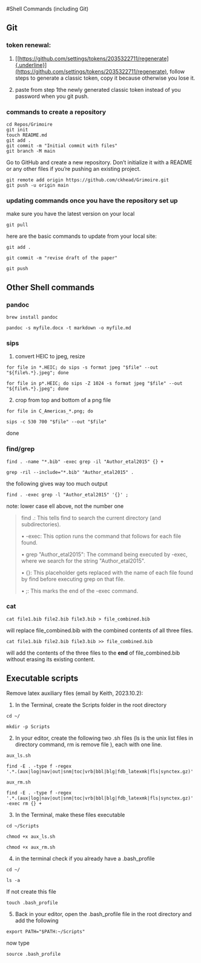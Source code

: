 #Shell Commands (including Git)
## Git

### token renewal:

1.  [[https://github.com/settings/tokens/2035322711/regenerate]{.underline}](https://github.com/settings/tokens/2035322711/regenerate),
    follow steps to generate a classic token, copy it because otherwise
    you lose it.

2.  paste from step 1the newly generated classic token instead of you
    password when you git push.

### commands to create a repository
```
cd Repos/Grimoire
git init
touch README.md
git add .
git commit -m "Initial commit with files"
git branch -M main
```
Go to GitHub and create a new repository. Don’t initialize it with a README or any other files if you’re pushing an existing project.

```
git remote add origin https://github.com/ckhead/Grimoire.git
git push -u origin main
```
### updating commands once you have the repository set up
make sure you have the latest version on your local 
```
git pull
```
here are the basic commands to update from your local site:

```
git add .

git commit -m "revise draft of the paper"

git push
```
## Other Shell commands

### pandoc
```
brew install pandoc

pandoc -s myfile.docx -t markdown -o myfile.md
```

### sips

1.  convert HEIC to jpeg, resize
```
for file in *.HEIC; do sips -s format jpeg "$file" --out
"${file%.*}.jpeg"; done

for file in p*.HEIC; do sips -Z 1024 -s format jpeg "$file" --out
"${file%.*}.jpeg"; done
```
2.  crop from top and bottom of a png file
```
for file in C_Americas_*.png; do

sips -c 530 700 "$file" --out "$file"
```
done

### find/grep
```
find . -name "*.bib" -exec grep -il "Author_etal2015" {} +

grep -ril --include="*.bib" "Author_etal2015" .
```
the following gives way too much output
```
find . -exec grep -l "Author_etal2015" '{}' ;
```
note: lower case ell above, not the number one

> find .: This tells find to search the current directory (and
> subdirectories).
>
> • -exec: This option runs the command that follows for each file
> found.
>
> • grep "Author_etal2015": The command being executed by -exec, where
> we search for the string "Author_etal2015".
>
> • {}: This placeholder gets replaced with the name of each file found
> by find before executing grep on that file.
>
> • ;: This marks the end of the -exec command.

### cat
```
cat file1.bib file2.bib file3.bib > file_combined.bib
```
will replace file_combined.bib with the combined contents of all three
files.
```
cat file1.bib file2.bib file3.bib >> file_combined.bib
```
will add the contents of the three files to the **end** of
file_combined.bib without erasing its existing content.

## Executable scripts

Remove latex auxiliary files (email by Keith, 2023.10.2):

1. In the Terminal, create the Scripts folder in the root directory

```
cd ~/

mkdir -p Scripts
```
2. In your editor, create the following two .sh files (ls is the unix
list files in directory command, rm is remove file ), each with one
line.
```
aux_ls.sh

find -E . -type f -regex
'.*.(aux|log|nav|out|snm|toc|vrb|bbl|blg|fdb_latexmk|fls|synctex.gz)'

aux_rm.sh

find -E . -type f -regex
'.*.(aux|log|nav|out|snm|toc|vrb|bbl|blg|fdb_latexmk|fls|synctex.gz)'
-exec rm {} +
```
3. In the Terminal, make these files executable
```
cd ~/Scripts

chmod +x aux_ls.sh

chmod +x aux_rm.sh
```
4. in the terminal check if you already have a .bash_profile
```
cd ~/

ls -a
```
If not create this file
```
touch .bash_profile
```
5. Back in your editor, open the .bash_profile file in the root
directory and add the following
```
export PATH="$PATH:~/Scripts"
```
now type
```
source .bash_profile
```